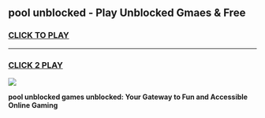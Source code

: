 
## pool unblocked - Play Unblocked Gmaes & Free
<h3>
<a href="https://news.freeplayer.one?title=pool_unblocked&ref=16F">CLICK TO PLAY</a></h3>
<hr>

<h3>
<a href="https://news.freeplayer.one?title=pool_unblocked&ref=16F">CLICK 2 PLAY</a>
  
</h3>

<a href="https://news.freeplayer.one?title=pool_unblocked&ref=16F/"><img src="https://clearcache.store/games.png"></a>


**pool unblocked games unblocked: Your Gateway to Fun and Accessible Online Gaming**
